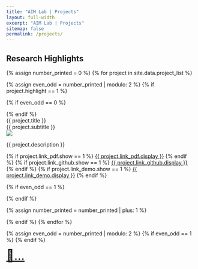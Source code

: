 ```yaml
---
title: "AIM Lab | Projects"
layout: full-width
excerpt: "AIM Lab | Projects"
sitemap: false
permalink: /projects/
---
```



<div class="container-projects">
<h2>Research Highlights</h2>

{% assign number_printed = 0 %}
{% for project in site.data.project_list %}

{% assign even_odd = number_printed | modulo: 2 %}
{% if project.highlight == 1 %}

{% if even_odd == 0 %}
<div class="project-row">
{% endif %}

<div class="project-item">
    <div>
        <pubtit class="project-title">{{ project.title }}</pubtit>
        <div class="project-subtitle">{{ project.subtitle }}</div>
    </div>
    <div>
        <img src="{{ site.url }}{{ site.baseurl }}/assets/project_pic/{{ project.image }}" class="project-image"/>
        <p class="project-text">{{ project.description }}</p>
    </div>
    <span class="project-btns">
        {% if project.link_pdf.show == 1 %}
        <a type="button" class="btn" href="{{ project.link_pdf.url }}">{{ project.link_pdf.display }}</a>
        {% endif %}
        {% if project.link_github.show == 1 %}
        <a type="button" class="btn" href="{{ project.link_github.url }}">{{ project.link_github.display }}</a>
        {% endif %}
        {% if project.link_demo.show == 1 %}
        <a type="button" class="btn" href="{{ project.link_demo.url }}">{{ project.link_demo.display }}</a>
        {% endif %}
    </span>
</div>


{% if even_odd == 1 %}
</div>
{% endif %}

{% assign number_printed = number_printed | plus: 1 %}

{% endif %}
{% endfor %}

{% assign even_odd = number_printed | modulo: 2 %}
{% if even_odd == 1 %}
{% endif %}

<div class="project-item last-project-item">
    <span class="project-btns">
        <a type="button" class="btn" href="../team/alib" style="font-weight: normal; font-size: 32px;">📜...</a>
    </span>
</div>

</div>